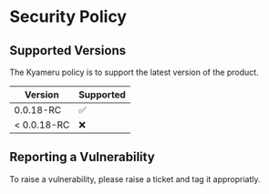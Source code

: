# Security Policy

## Supported Versions

The Kyameru policy is to support the latest version of the product.

| Version | Supported          |
| ------- | ------------------ |
| 0.0.18-RC  | :white_check_mark: |
| < 0.0.18-RC  | :x: |

## Reporting a Vulnerability

To raise a vulnerability, please raise a ticket and tag it appropriatly.
